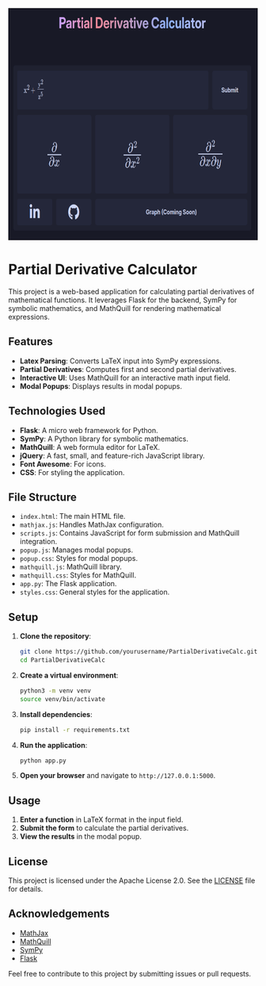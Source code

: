 <div style="text-align: center;">
    <img src="imgs/screenshot.png" width="700" height="468" />
</div>



# Partial Derivative Calculator

This project is a web-based application for calculating partial derivatives of mathematical functions. It leverages Flask for the backend, SymPy for symbolic mathematics, and MathQuill for rendering mathematical expressions.

## Features

- **Latex Parsing**: Converts LaTeX input into SymPy expressions.
- **Partial Derivatives**: Computes first and second partial derivatives.
- **Interactive UI**: Uses MathQuill for an interactive math input field.
- **Modal Popups**: Displays results in modal popups.

## Technologies Used

- **Flask**: A micro web framework for Python.
- **SymPy**: A Python library for symbolic mathematics.
- **MathQuill**: A web formula editor for LaTeX.
- **jQuery**: A fast, small, and feature-rich JavaScript library.
- **Font Awesome**: For icons.
- **CSS**: For styling the application.

## File Structure

- `index.html`: The main HTML file.
- `mathjax.js`: Handles MathJax configuration.
- `scripts.js`: Contains JavaScript for form submission and MathQuill integration.
- `popup.js`: Manages modal popups.
- `popup.css`: Styles for modal popups.
- `mathquill.js`: MathQuill library.
- `mathquill.css`: Styles for MathQuill.
- `app.py`: The Flask application.
- `styles.css`: General styles for the application.

## Setup

1. **Clone the repository**:
    ```sh
    git clone https://github.com/yourusername/PartialDerivativeCalc.git
    cd PartialDerivativeCalc
    ```

2. **Create a virtual environment**:
    ```sh
    python3 -m venv venv
    source venv/bin/activate
    ```

3. **Install dependencies**:
    ```sh
    pip install -r requirements.txt
    ```

4. **Run the application**:
    ```sh
    python app.py
    ```

5. **Open your browser** and navigate to `http://127.0.0.1:5000`.

## Usage

1. **Enter a function** in LaTeX format in the input field.
2. **Submit the form** to calculate the partial derivatives.
3. **View the results** in the modal popup.

## License

This project is licensed under the Apache License 2.0. See the [LICENSE](LICENSE) file for details.

## Acknowledgements

- [MathJax](https://www.mathjax.org/)
- [MathQuill](http://mathquill.com/)
- [SymPy](https://www.sympy.org/en/index.html)
- [Flask](https://flask.palletsprojects.com/)

Feel free to contribute to this project by submitting issues or pull requests.
